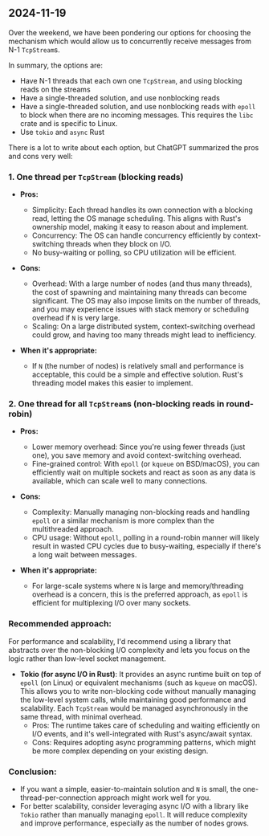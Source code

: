 ## 2024-11-19

Over the weekend, we have been pondering our options for choosing the mechanism which would allow us to concurrently receive messages from N-1 `TcpStream`s.

In summary, the options are:
- Have N-1 threads that each own one `TcpStream`, and using blocking reads on the streams
- Have a single-threaded solution, and use nonblocking reads
- Have a single-threaded solution, and use nonblocking reads with `epoll` to block when there are no incoming messages. This requires the `libc` crate and is specific to Linux.
- Use `tokio` and `async` Rust

There is a lot to write about each option, but ChatGPT summarized the pros and cons very well:

### 1. **One thread per `TcpStream` (blocking reads)**
   - **Pros:**
     - Simplicity: Each thread handles its own connection with a blocking read, letting the OS manage scheduling. This aligns with Rust's ownership model, making it easy to reason about and implement.
     - Concurrency: The OS can handle concurrency efficiently by context-switching threads when they block on I/O.
     - No busy-waiting or polling, so CPU utilization will be efficient.

   - **Cons:**
     - Overhead: With a large number of nodes (and thus many threads), the cost of spawning and maintaining many threads can become significant. The OS may also impose limits on the number of threads, and you may experience issues with stack memory or scheduling overhead if `N` is very large.
     - Scaling: On a large distributed system, context-switching overhead could grow, and having too many threads might lead to inefficiency.

   - **When it's appropriate:**
     - If `N` (the number of nodes) is relatively small and performance is acceptable, this could be a simple and effective solution. Rust's threading model makes this easier to implement.

### 2. **One thread for all `TcpStream`s (non-blocking reads in round-robin)**
   - **Pros:**
     - Lower memory overhead: Since you're using fewer threads (just one), you save memory and avoid context-switching overhead.
     - Fine-grained control: With `epoll` (or `kqueue` on BSD/macOS), you can efficiently wait on multiple sockets and react as soon as any data is available, which can scale well to many connections.

   - **Cons:**
     - Complexity: Manually managing non-blocking reads and handling `epoll` or a similar mechanism is more complex than the multithreaded approach.
     - CPU usage: Without `epoll`, polling in a round-robin manner will likely result in wasted CPU cycles due to busy-waiting, especially if there's a long wait between messages.

   - **When it's appropriate:**
     - For large-scale systems where `N` is large and memory/threading overhead is a concern, this is the preferred approach, as `epoll` is efficient for multiplexing I/O over many sockets.

### Recommended approach:
For performance and scalability, I'd recommend using a library that abstracts over the non-blocking I/O complexity and lets you focus on the logic rather than low-level socket management.

- **Tokio (for async I/O in Rust)**: It provides an async runtime built on top of `epoll` (on Linux) or equivalent mechanisms (such as `kqueue` on macOS). This allows you to write non-blocking code without manually managing the low-level system calls, while maintaining good performance and scalability. Each `TcpStream` would be managed asynchronously in the same thread, with minimal overhead.
  - Pros: The runtime takes care of scheduling and waiting efficiently on I/O events, and it's well-integrated with Rust's async/await syntax.
  - Cons: Requires adopting async programming patterns, which might be more complex depending on your existing design.

### Conclusion:
- If you want a simple, easier-to-maintain solution and `N` is small, the one-thread-per-connection approach might work well for you.
- For better scalability, consider leveraging async I/O with a library like `Tokio` rather than manually managing `epoll`. It will reduce complexity and improve performance, especially as the number of nodes grows.
